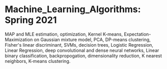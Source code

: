 # Machine_Learning_Algorithms: Spring 2021
MAP and MLE estimation, optimization, Kernel K-means, Expectation-Maximization on Gaussian mixture model, PCA, DP-means clustering, Fisher's linear discriminant, SVMs, decision trees, Logistic Regression, Linear Regression, deep convolutional and dense neural networks, Linear binary classification, backpropogation, dimensionality reduction, K nearest neighbors, K-means clustering.
